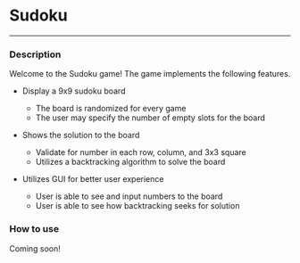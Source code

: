 # Sudoku
-----
### Description
Welcome to the Sudoku game! The game implements the following features.

* Display a 9x9 sudoku board

  * The board is randomized for every game
  * The user may specify the number of empty slots for the board
  
* Shows the solution to the board

  * Validate for number in each row, column, and 3x3 square
  * Utilizes a backtracking algorithm to solve the board
  
* Utilizes GUI for better user experience

  * User is able to see and input numbers to the board
  * User is able to see how backtracking seeks for solution
  
### How to use
Coming soon!

